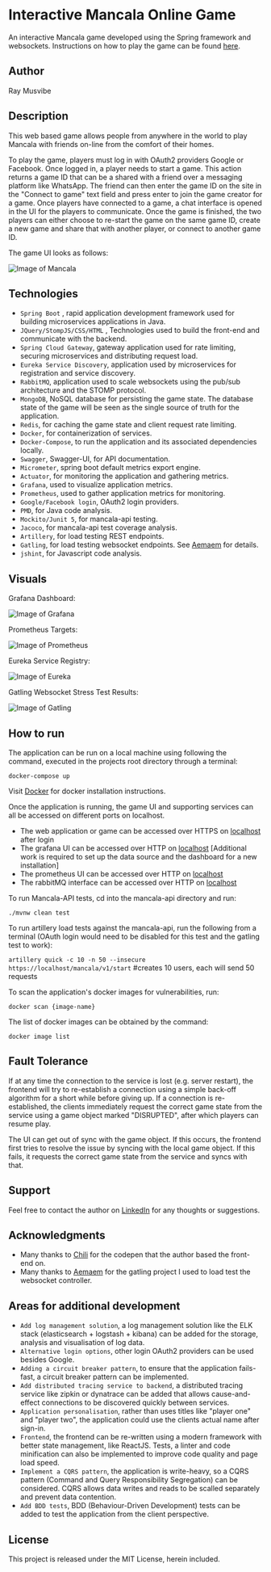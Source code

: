# Interactive Mancala Online Game
An interactive Mancala game developed using the Spring framework and websockets. Instructions on how to play the game can be found [here](https://www.youtube.com/watch?v=OX7rj93m6o8).

## Author 
Ray Musvibe

## Description
This web based game allows people from anywhere in the world to play Mancala with friends on-line from the comfort of their homes. 

To play the game, players must log in with OAuth2 providers Google or Facebook. Once logged in, a player needs to start a game. This action returns a game ID that can be a shared with a friend over a messaging platform like WhatsApp. The friend can then enter the game ID on the site in the "Connect to game" text field and press enter to join the game creator for a game. Once players have connected to a game, a chat interface is opened in the UI for the players to communicate. Once the game is finished, the two players can either choose to re-start the game on the same game ID, create a new game and share that with another player, or connect to another game ID.

The game UI looks as follows:

![Image of Mancala](documentation-images/mancala-frontend.png)

## Technologies
- `Spring Boot` , rapid application development framework used for building microservices applications in Java.
- `JQuery/StompJS/CSS/HTML` , Technologies used to build the front-end and communicate with the backend.
- `Spring Cloud Gateway`, gateway application used for rate limiting, securing microservices and distributing request load.
- `Eureka Service Discovery`, application used by microservices for registration and service discovery.
- `RabbitMQ`, application used to scale websockets using the pub/sub architecture and the STOMP protocol.
- `MongoDB`, NoSQL database for persisting the game state. The database state of the game will be seen as the single source of truth for the application.
- `Redis`, for caching the game state and client request rate limiting.
- `Docker`, for containerization of services.
- `Docker-Compose`, to run the application and its associated dependencies locally.
- `Swagger`, Swagger-UI, for API documentation.
- `Micrometer`, spring boot default metrics export engine.
- `Actuator`, for monitoring the application and gathering metrics.
- `Grafana`, used to visualize application metrics.
- `Prometheus`, used to gather application metrics for monitoring.
- `Google/Facebook login`, OAuth2 login providers.
- `PMD`, for Java code analysis. 
- `Mockito/Junit 5`, for mancala-api testing. 
- `Jacoco`, for mancala-api test coverage analysis. 
- `Artillery`, for load testing REST endpoints.
- `Gatling`, for load testing websocket endpoints. See [Aemaem](https://github.com/aemaem/gatling-websocket-stomp) for details.
- `jshint`, for Javascript code analysis.

## Visuals
Grafana Dashboard:

![Image of Grafana](documentation-images/grafana.png)

Prometheus Targets:

![Image of Prometheus](documentation-images/prometheus.png)

Eureka Service Registry:

![Image of Eureka](documentation-images/eureka.png)

Gatling Websocket Stress Test Results:

![Image of Gatling](documentation-images/gatling.png)

## How to run
The application can be run on a local machine using following the command, executed in the projects root directory through a terminal: 

```docker-compose up```

Visit [Docker](https://docs.docker.com/get-docker/) for docker installation instructions.

Once the application is running, the game UI and supporting services can all be accessed on different ports on localhost. 
 - The web application or game can be accessed over HTTPS on [localhost](https://localhost) after login
 - The grafana UI can be accessed over HTTP on [localhost](http://localhost:3000) [Additional work is required to set up the data source and the dashboard for a new installation]
 - The prometheus UI can be accessed over HTTP on [localhost](http://localhost:9090)
 - The rabbitMQ interface can be accessed over HTTP on [localhost](http://localhost:15672)

To run Mancala-API tests, cd into the mancala-api directory and run:

```./mvnw clean test```

To run artillery load tests against the mancala-api, run the following from a terminal (OAuth login would need to be disabled for this test and the gatling test to work):

```artillery quick -c 10 -n 50 --insecure https://localhost/mancala/v1/start``` #creates 10 users, each will send 50 requests

To scan the application's docker images for vulnerabilities, run:

```docker scan {image-name}```

The list of docker images can be obtained by the command:

```docker image list```

## Fault Tolerance
If at any time the connection to the service is lost (e.g. server restart), the frontend will try to re-establish a connection using a simple back-off algorithm for a short while before giving up. If a connection is re-established, the clients immediately request the correct game state from the service using a game object marked "DISRUPTED", after which players can resume play.

The UI can get out of sync with the game object. If this occurs, the frontend first tries to resolve the issue by syncing with the local game object. If this fails, it requests the correct game state from the service and syncs with that.

## Support
Feel free to contact the author on [LinkedIn](https://www.linkedin.com/in/ray-musvibe-1a114533/) for any thoughts or suggestions.

## Acknowledgments
 - Many thanks to [Chili](https://codepen.io/ChiliTomatoNoodle/pen/LOaPmy) for the codepen that the author based the front-end on.
 - Many thanks to [Aemaem](https://github.com/aemaem/gatling-websocket-stomp) for the gatling project I used to load test the websocket controller.

## Areas for additional development
- `Add log management solution`, a log management solution like the ELK stack (elasticsearch + logstash + kibana) can be added for the storage, analysis and visualisation of log data.
- `Alternative login options`, other login OAuth2 providers can be used besides Google.
- `Adding a circuit breaker pattern`, to ensure that the application fails-fast, a circuit breaker pattern can be implemented.
- `Add distributed tracing service to backend`, a distributed tracing service like zipkin or dynatrace can be added that allows cause-and-effect connections to be discovered quickly between services.
- `Application personalisation`, rather than uses titles like "player one" and "player two", the application could use the clients actual name after sign-in.
- `Frontend`, the frontend can be re-written using a modern framework with better state management, like ReactJS. Tests, a linter and code minification can also be implemented to improve code quality and page load speed. 
- `Implement a CQRS pattern`, the application is write-heavy, so a CQRS pattern (Command and Query Responsibility Segregation) can be considered. CQRS allows data writes and reads to be scalled separately and prevent data contention.
- `Add BDD tests`, BDD (Behaviour-Driven Development) tests can be added to test the application from the client perspective.

## License
This project is released under the MIT License, herein included.

